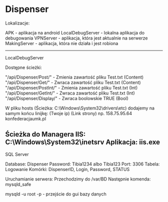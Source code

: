 # Dispenser


Lokalizacje:

APK - aplikacja na android
LocalDebugServer - lokalna aplikacja do debugowania
VPNServer - aplikacja, która jest aktualnie na serwerze
MakingServer - aplikacja, która nie działa i jest robiona

------------------

LocalDebugServer

Dostępne ścieżki:

"/api/Dispenser/Post/" - Zmienia zawartość pliku Test.txt		(Content)
"/api/Dispenser/Get/" - Zwraca zawartość pliku Test.txt  		(Content)
"/api/Dispenser/PostInt/" - Zmienia zawartość pliku Test.txt		(Int)
"/api/Dispenser/GetInt/" -  Zwraca zawartość pliku Test.txt  		(Int)
"/api/Dispenser/Display/" - Zwraca boolowskie TRUE			(Bool)

W pliku hosts (Ścieżka: C:\Windows\System32\drivers\etc) dodajemy na samym końcu linijkę:
(Twoje ip)	(Link strony)
np.
158.75.95.64		konfederacjaumk.pl

Ścieżka do Managera IIS: C:\Windows\System32\inetsrv
Aplikacja: iis.exe
------------------

SQL Server

Database: Dispenser
Password: Tibia1234 albo Tibia123
Port: 3306
Tabela: Logowanie
Komórki: DispenserID, Login, Password, STATUS

Uruchamianie serwera:
Przechodzimy do /var/BD
Następnie komenda: mysqld_safe

mysqld -u root -p - przejście do gui bazy danych
